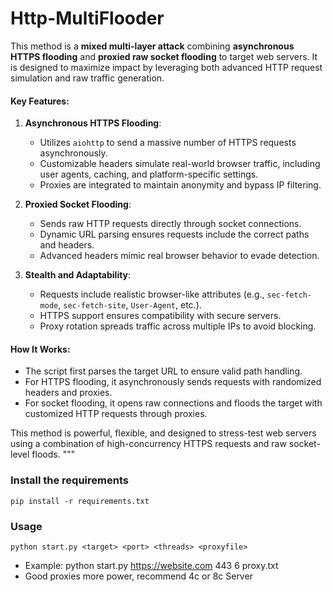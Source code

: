 # Http-MultiFlooder
This method is a **mixed multi-layer attack** combining **asynchronous HTTPS flooding** and **proxied raw socket flooding** to target web servers. It is designed to maximize impact by leveraging both advanced HTTP request simulation and raw traffic generation.

#### Key Features:  
1. **Asynchronous HTTPS Flooding**:  
   - Utilizes `aiohttp` to send a massive number of HTTPS requests asynchronously.  
   - Customizable headers simulate real-world browser traffic, including user agents, caching, and platform-specific settings.  
   - Proxies are integrated to maintain anonymity and bypass IP filtering.

2. **Proxied Socket Flooding**:  
   - Sends raw HTTP requests directly through socket connections.  
   - Dynamic URL parsing ensures requests include the correct paths and headers.  
   - Advanced headers mimic real browser behavior to evade detection.

3. **Stealth and Adaptability**:  
   - Requests include realistic browser-like attributes (e.g., `sec-fetch-mode`, `sec-fetch-site`, `User-Agent`, etc.).  
   - HTTPS support ensures compatibility with secure servers.  
   - Proxy rotation spreads traffic across multiple IPs to avoid blocking.

#### How It Works:  
- The script first parses the target URL to ensure valid path handling.  
- For HTTPS flooding, it asynchronously sends requests with randomized headers and proxies.  
- For socket flooding, it opens raw connections and floods the target with customized HTTP requests through proxies.

This method is powerful, flexible, and designed to stress-test web servers using a combination of high-concurrency HTTPS requests and raw socket-level floods.
"""

### Install the requirements
```
pip install -r requirements.txt
```
### Usage
```
python start.py <target> <port> <threads> <proxyfile>
```
- Example: python start.py https://website.com 443 6 proxy.txt
- Good proxies more power, recommend 4c or 8c Server
